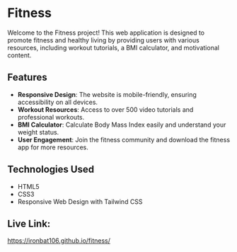 # Fitness

Welcome to the Fitness project! This web application is designed to promote fitness and healthy living by providing users with various resources, including workout tutorials, a BMI calculator, and motivational content.

## Features

- **Responsive Design**: The website is mobile-friendly, ensuring accessibility on all devices.
- **Workout Resources**: Access to over 500 video tutorials and professional workouts.
- **BMI Calculator**: Calculate Body Mass Index easily and understand your weight status.
- **User Engagement**: Join the fitness community and download the fitness app for more resources.

## Technologies Used

- HTML5
- CSS3
- Responsive Web Design with Tailwind CSS
  
## Live Link:
https://ironbat106.github.io/fitness/
